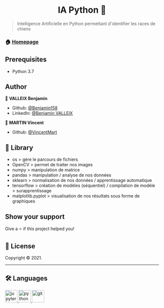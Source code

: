 <h1 align="center">IA Python 👋</h1>

> Intelligence Artificielle en Python permettant d'identifier les races de chiens

### 🏠 [Homepage](https://github.com/Benjamin158/python-ia-app)

## Prerequisites

- Python 3.7


## Author

👤 **VALLEIX Benjamin**

* Github: [@Benjamin158](https://github.com/Benjamin158)
* LinkedIn: [@Benjamin VALLEIX](https://www.linkedin.com/in/benjamin-valleix-27115719a)

👤 **MARTIN Vincent**

* Github: [@VincentMart](https://github.com/VincentMart)


## 🤝 Library

- os > gère le parcours de fichiers
- OpenCV > permet de traiter nos images 
- numpy > manipulation de matrice
- pandas > manipulation / analyse de nos données
- sklearn > normalisation de nos données / apprentissage automatique
- tensorflow > création de modèles (séquentiel) / compilation de modèle > surapprentissage
- matplotlib.pyplot > visualisation de nos résultats sous forme de graphiques

## Show your support

Give a ⭐️ if this project helped you!

## 📝 License

Copyright © 2021.

***
## 🛠 Languages

<p> 
    <a href="https://jupyter.org/" target="_blank"> 
        <img src="https://upload.wikimedia.org/wikipedia/commons/thumb/3/38/Jupyter_logo.svg" alt="jupyter" width="40" height="40"/> 
    </a> 
    <a href="https://www.python.org/" target="_blank"> 
        <img src="https://upload.wikimedia.org/wikipedia/commons/thumb/c/c3/Python-logo-notext.svg" alt="python" width="40" height="40"/>
    </a>
    <a href="https://git-scm.com/" target="_blank"> 
        <img src="https://www.vectorlogo.zone/logos/git-scm/git-scm-icon.svg" alt="git" width="40" height="40"/>
    </a>
</p>
